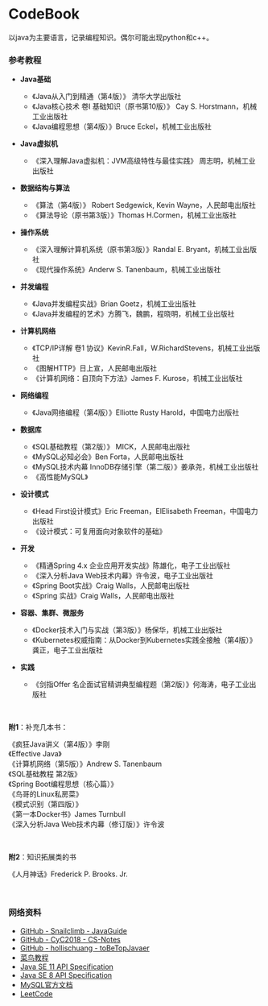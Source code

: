 # CodeBook

以java为主要语言，记录编程知识。偶尔可能出现python和c++。



### 参考教程

* **Java基础**  
  
  - 《Java从入门到精通（第4版）》 清华大学出版社  
  - 《Java核心技术 卷I 基础知识（原书第10版）》 Cay S. Horstmann，机械工业出版社  
  - 《Java编程思想（第4版）》Bruce Eckel，机械工业出版社  

* **Java虚拟机**  
  
  - 《深入理解Java虚拟机：JVM高级特性与最佳实践》 周志明，机械工业出版社  

* **数据结构与算法**   
  
  - 《算法（第4版）》 Robert Sedgewick, Kevin Wayne，人民邮电出版社  
  - 《算法导论（原书第3版）》Thomas H.Cormen，机械工业出版社  

* **操作系统**
  
  - 《深入理解计算机系统（原书第3版）》Randal E. Bryant，机械工业出版社
  - 《现代操作系统》Anderw S. Tanenbaum，机械工业出版社

* **并发编程**  
  
  - 《Java并发编程实战》Brian Goetz，机械工业出版社  
  - 《Java并发编程的艺术》方腾飞，魏鹏，程晓明，机械工业出版社  

* **计算机网络**  
  
  - 《TCP/IP详解 卷1 协议》KevinR.Fall，W.RichardStevens，机械工业出版社  
  - 《图解HTTP》日上宣，人民邮电出版社  
  - 《计算机网络：自顶向下方法》James F. Kurose，机械工业出版社  

* **网络编程**  
  
  - 《Java网络编程（第4版）》Elliotte Rusty Harold，中国电力出版社  

* **数据库**  
  
  - 《SQL基础教程（第2版）》 MICK，人民邮电出版社  
  - 《MySQL必知必会》Ben Forta，人民邮电出版社  
  - 《MySQL技术内幕 InnoDB存储引擎（第二版）》姜承尧，机械工业出版社  
  - 《高性能MySQL》  

* **设计模式**  
  
  - 《Head First设计模式》Eric Freeman，ElElisabeth Freeman，中国电力出版社
  - 《设计模式：可复用面向对象软件的基础》  

* **开发**
  
  - 《精通Spring 4.x 企业应用开发实战》陈雄化，电子工业出版社
  - 《深入分析Java Web技术内幕》许令波，电子工业出版社
  - 《Spring Boot实战》Craig Walls，人民邮电出版社
  - 《Spring 实战》Craig Walls，人民邮电出版社

* **容器、集群、微服务**
  
  - 《Docker技术入门与实战（第3版）》杨保华，机械工业出版社
  - 《Kubernetes权威指南：从Docker到Kubernetes实践全接触（第4版）》龚正，电子工业出版社

* **实践**
  
  - 《剑指Offer 名企面试官精讲典型编程题（第2版）》何海涛，电子工业出版社  

<br>

**附1**：补充几本书：

《疯狂Java讲义（第4版）》李刚  
《Effective Java》  
《计算机网络（第5版）》Andrew S. Tanenbaum  
《SQL基础教程 第2版》  
《Spring Boot编程思想（核心篇）》  
《鸟哥的Linux私房菜》  
《模式识别（第四版）》  
《第一本Docker书》James Turnbull   
《深入分析Java Web技术内幕（修订版）》许令波  

<br>

**附2**：知识拓展类的书

《人月神话》Frederick P. Brooks. Jr.  

<br>

### 网络资料

* [GitHub - Snailclimb - JavaGuide](https://github.com/Snailclimb/JavaGuide)
* [GitHub - CyC2018 - CS-Notes](https://github.com/CyC2018/CS-Notes)
* [GitHub - hollischuang - toBeTopJavaer](https://github.com/hollischuang/toBeTopJavaer)
* [菜鸟教程](https://www.runoob.com/)
* [Java SE 11 API Specification](https://docs.oracle.com/en/java/javase/11/docs/api/index.html)
* [Java SE 8 API Specification](https://docs.oracle.com/javase/8/docs/api/index.html)
* [MySQL官方文档](https://dev.mysql.com/doc/)
* [LeetCode](https://leetcode.com/)
